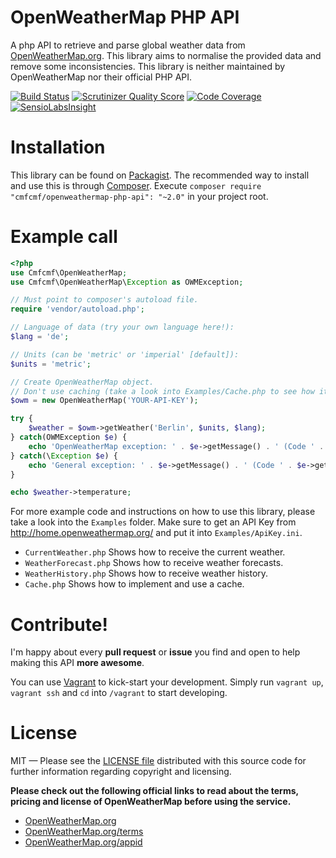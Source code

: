OpenWeatherMap PHP API
======================
A php API to retrieve and parse global weather data from 
[OpenWeatherMap.org](http://www.OpenWeatherMap.org).
This library aims to normalise the provided data and remove some inconsistencies.
This library is neither maintained by OpenWeatherMap nor their official PHP API.

[![Build Status](https://travis-ci.org/cmfcmf/OpenWeatherMap-PHP-Api.png?branch=master)](https://travis-ci.org/cmfcmf/OpenWeatherMap-PHP-Api)
[![Scrutinizer Quality Score](https://scrutinizer-ci.com/g/cmfcmf/OpenWeatherMap-PHP-Api/badges/quality-score.png?s=f31ca08aa8896416cf162403d34362f0a5da0966)](https://scrutinizer-ci.com/g/cmfcmf/OpenWeatherMap-PHP-Api/)
[![Code Coverage](https://scrutinizer-ci.com/g/cmfcmf/OpenWeatherMap-PHP-Api/badges/coverage.png?b=master)](https://scrutinizer-ci.com/g/cmfcmf/OpenWeatherMap-PHP-Api/?branch=master)
[![SensioLabsInsight](https://insight.sensiolabs.com/projects/0addfb24-e2b4-4feb-848e-86b2078ca104/big.png)](https://insight.sensiolabs.com/projects/0addfb24-e2b4-4feb-848e-86b2078ca104)

Installation
============
This library can be found on [Packagist](https://packagist.org/packages/cmfcmf/openweathermap-php-api).
The recommended way to install and use this is through [Composer](http://getcomposer.org).
Execute `composer require "cmfcmf/openweathermap-php-api": "~2.0"` in your
project root.

Example call
============
```php
<?php
use Cmfcmf\OpenWeatherMap;
use Cmfcmf\OpenWeatherMap\Exception as OWMException;

// Must point to composer's autoload file.
require 'vendor/autoload.php';

// Language of data (try your own language here!):
$lang = 'de';

// Units (can be 'metric' or 'imperial' [default]):
$units = 'metric';

// Create OpenWeatherMap object. 
// Don't use caching (take a look into Examples/Cache.php to see how it works).
$owm = new OpenWeatherMap('YOUR-API-KEY');

try {
    $weather = $owm->getWeather('Berlin', $units, $lang);
} catch(OWMException $e) {
    echo 'OpenWeatherMap exception: ' . $e->getMessage() . ' (Code ' . $e->getCode() . ').';
} catch(\Exception $e) {
    echo 'General exception: ' . $e->getMessage() . ' (Code ' . $e->getCode() . ').';
}

echo $weather->temperature;
```

For more example code and instructions on how to use this library, please take 
a look into  the `Examples` folder. Make sure to get an API Key from 
http://home.openweathermap.org/ and put it into `Examples/ApiKey.ini`.
- `CurrentWeather.php` Shows how to receive the current weather.
- `WeatherForecast.php` Shows how to receive weather forecasts.
- `WeatherHistory.php` Shows how to receive weather history.
- `Cache.php` Shows how to implement and use a cache.

Contribute!
===========
I'm happy about every **pull request** or **issue** you find and open to help 
making this API **more awesome**.

You can use [Vagrant](https://vagrantup.com) to kick-start your development.
Simply run `vagrant up`, `vagrant ssh` and `cd` into `/vagrant` to start 
developing.

License
=======
MIT — Please see the [LICENSE file](https://github.com/Cmfcmf/OpenWeatherMap-PHP-Api/blob/master/LICENSE)
distributed with this source code for further information regarding copyright and licensing.

**Please check out the following official links to read about the terms, pricing 
and license of OpenWeatherMap before using the service.**
- [OpenWeatherMap.org](http://OpenWeatherMap.org)
- [OpenWeatherMap.org/terms](http://OpenWeatherMap.org/terms)
- [OpenWeatherMap.org/appid](http://OpenWeatherMap.org/appid)

